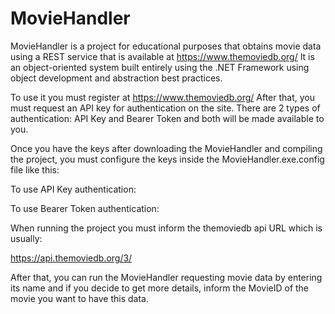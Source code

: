 # MovieHandler

MovieHandler is a project for educational purposes that obtains movie data using a REST service that is available at https://www.themoviedb.org/
It is an object-oriented system built entirely using the .NET Framework using object development and abstraction best practices.

To use it you must register at https://www.themoviedb.org/
After that, you must request an API key for authentication on the site.
There are 2 types of authentication: API Key and Bearer Token and both will be made available to you.

Once you have the keys after downloading the MovieHandler and compiling the project, you must configure the keys inside the MovieHandler.exe.config file like this:

To use API Key authentication:

<add key="ApplicationLevelAuthentication" value="APIKey" />
<add key="APIKey" value="_API_KEY_HERE" />

To use Bearer Token authentication:

<add key="ApplicationLevelAuthentication" value="BearerToken" />
<add key="BearerToken" value="_BEARERTOKEN_HERE" />


When running the project you must inform the themoviedb api URL which is usually:

https://api.themoviedb.org/3/


After that, you can run the MovieHandler requesting movie data by entering its name and if you decide to get more details, inform the MovieID of the movie you want to have this data.

